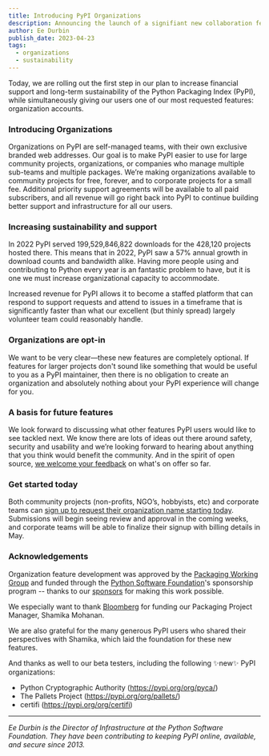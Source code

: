 ```yaml
---
title: Introducing PyPI Organizations
description: Announcing the launch of a signifiant new collaboration feature for PyPI
author: Ee Durbin
publish_date: 2023-04-23
tags:
  - organizations
  - sustainability
---
```


Today, we are rolling out the first step in our plan to increase financial
support and long-term sustainability of the Python Packaging Index (PyPI),
while simultaneously giving our users one of our most requested features:
organization accounts.

### Introducing Organizations

Organizations on PyPI are self-managed teams, with their own exclusive branded
web addresses. Our goal is to make PyPI easier to use for large community
projects, organizations, or companies who manage multiple sub-teams and multiple
packages. We’re making organizations available to community projects for free,
forever, and to corporate projects for a small fee. Additional priority support
agreements will be available to all paid subscribers, and all revenue will go
right back into PyPI to continue building better support and infrastructure
for all our users.

### Increasing sustainability and support

In 2022 PyPI served 199,529,846,822 downloads for the 428,120 projects hosted
there. This means that in 2022, PyPI saw a 57% annual growth in download counts
and bandwidth alike. Having more people using and contributing to Python every
year is an fantastic problem to have, but it is one we must increase
organizational capacity to accommodate.

Increased revenue for PyPI allows it to become a
staffed platform that can respond to support requests and attend to issues
in a timeframe that is significantly faster than what our excellent (but thinly
spread) largely volunteer team could reasonably handle.

### Organizations are opt-in

We want to be very clear—these new features are completely optional. If
features for larger projects don't sound like something that would be useful to
you as a PyPI maintainer, then there is no obligation to create an organization
and absolutely nothing about your PyPI experience will change for you.

### A basis for future features

We look forward to discussing what other features PyPI users would like to see
tackled next. We know there are lots of ideas out there around safety,
security and usability and we’re looking forward to hearing about anything that
you think would benefit the community. And in the spirit of open source, [we
welcome your feedback](https://github.com/pypi/warehouse/issues) on what's on
offer so far.

### Get started today

Both community projects (non-profits, NGO’s, hobbyists, etc) and corporate
teams can [sign up to request their organization name starting
today](https://pypi.org/manage/organizations/). Submissions will begin
seeing review and approval in the coming weeks, and corporate teams will be
able to finalize their signup with billing details in May.

### Acknowledgements

Organization feature development was approved by the
[Packaging Working Group](https://wiki.python.org/psf/PackagingWG)
and funded through the
[Python Software Foundation](https://www.python.org/psf-landing/)'s
sponsorship program -- thanks to our [sponsors](https://pypi.org/sponsors/)
for making this work possible.

We especially want to thank
[Bloomberg](https://www.bloomberg.com/company/values/tech-at-bloomberg/?ea-publisher=psf)
for funding our Packaging Project Manager, Shamika Mohanan.

We are also grateful for the many generous PyPI users who shared their
perspectives with Shamika, which laid the foundation for these new features.

And thanks as well to our beta
testers, including the following ✨new✨ PyPI organizations:

* Python Cryptographic Authority (<https://pypi.org/org/pyca/>)
* The Pallets Project (<https://pypi.org/org/pallets/>)
* certifi (<https://pypi.org/org/certifi>)

---

_Ee Durbin is the Director of Infrastructure at
the Python Software Foundation.
They have been contributing to keeping PyPI online, available, and
secure since 2013._
